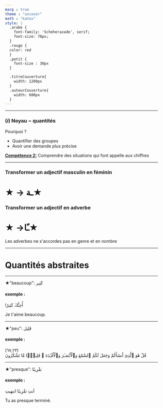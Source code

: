 ```yaml
---
marp : true
theme : "uncover"
math : "katex"
style: |
  .arabe {
    font-family: 'Scheherazade', serif;
    font-size: 70px;
  }
  .rouge {
  color: red
  }
  .petit {
    font-size : 30px
  }

  .titreCouverture{
    width: 1200px
  }
  .auteurCouverture{
    width: 600px
  }
---
```

<!-- 
<span class="rouge" style="color : red"></span>
-->


<!-- 
<section class="arabe" font-size: 70px">★"": </section> 

#### exemple :

<section class="arabe">

</section> 

-->
---

### $(i)$ Noyau ~ quantités
Pourquoi ?
- Quantifier des groupes
- Avoir une demande plus précise

**<u> Compétence 2:</u>** Comprendre des situations qui font appelle aux chiffres


---
### Transformer un adjectif masculin en féminin
# ★ $\rightarrow$ ـة★
### Transformer un adjectif en adverbe


# ★ $\rightarrow$ـًا★

Les adverbes ne s'accordes pas en genre et en nombre

---
# Quantités abstraites

---

<section class="arabe" font-size: 70px">★"beaucoup": كَثِير </section> 

#### exemple :

<section class="arabe">
أُحِبُّكَ كَثِيرًا 
</section>

Je t'aime beaucoup.

---
<section class="arabe" font-size: 70px">★"peu": قَلِيل</section> 

#### exemple : 


<section class="arabe">
(٦٧,٢٣) <br>
قُلْ هُوَ ٱلَّذِىٓ أَنشَأَكُمْ وَجَعَلَ لَكُمُ ٱلسَّمْعَ وَٱلْأَبْصَـٰرَ وَٱلْأَفْـِٔدَةَ ۖ قَلِيلًۭا مَّا تَشْكُرُونَ
</section>

---

<section class="arabe" font-size: 70px">★"presque": تقْرِيبًا </section> 

#### exemple :

<section class="arabe">
أنتِ تقْرِيبًا انتهيتِ
</section> 

Tu as presque terminé.